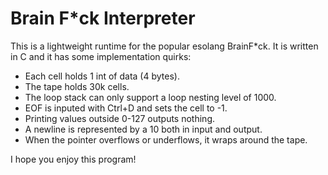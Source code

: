 # Brain F*ck Interpreter
This is a lightweight runtime for the popular esolang BrainF*ck.
It is written in C and it has some implementation quirks:
- Each cell holds 1 int of data (4 bytes).
- The tape holds 30k cells.
- The loop stack can only support a loop nesting level of 1000.
- EOF is inputed with Ctrl+D and sets the cell to -1.
- Printing values outside 0-127 outputs nothing.
- A newline is represented by a 10 both in input and output.
- When the pointer overflows or underflows, it wraps around the tape.

I hope you enjoy this program! 
